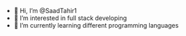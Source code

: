 - 👋 Hi, I’m @SaadTahir1
- 👀 I’m interested in full stack developing
- 🌱 I’m currently learning different programming languages
  

<!---
SaadTahir1/SaadTahir1 is a ✨ special ✨ repository because its `README.md` (this file) appears on your GitHub profile.
You can click the Preview link to take a look at your changes.
--->
